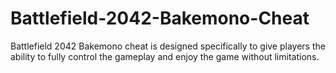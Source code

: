 # Battlefield-2042-Bakemono-Cheat
Battlefield 2042 Bakemono cheat is designed specifically to give players the ability to fully control the gameplay and enjoy the game without limitations.
